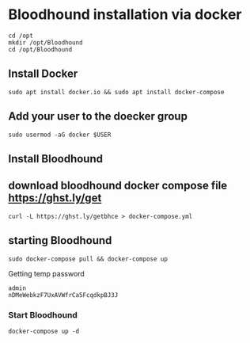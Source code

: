# Bloodhound installation via docker

```   
cd /opt
mkdir /opt/Bloodhound
cd /opt/Bloodhound
```
## Install Docker
```
sudo apt install docker.io && sudo apt install docker-compose
```

## Add your user to the doecker group
```
sudo usermod -aG docker $USER
```

## Install Bloodhound

## download bloodhound docker compose file https://ghst.ly/get
```
curl -L https://ghst.ly/getbhce > docker-compose.yml
```

## starting Bloodhound
```
sudo docker-compose pull && docker-compose up
```
Getting temp password
```
admin
nDMeWebkzF7UxAVWfrCa5FcqdkpBJ3J
```
### Start Bloodhound 
``` 
docker-compose up -d
```
